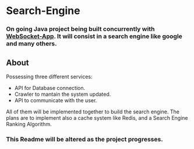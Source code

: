 # Search-Engine
### On going Java project being built concurrently with [WebSocket-App](https://github.com/rafaeltxc/WebSocket-App). It will consist in a search engine like google and many others.

## About
Possessing three different services:
 - API for Database connection.
 - Crawler to mantain the system updated.
 - API to communicate with the user.

All of them will be implemented together to build the search engine. The plans are to implement also a cache system like Redis, and a Search Engine Ranking Algorithm.

### This Readme will be altered as the project progresses.
